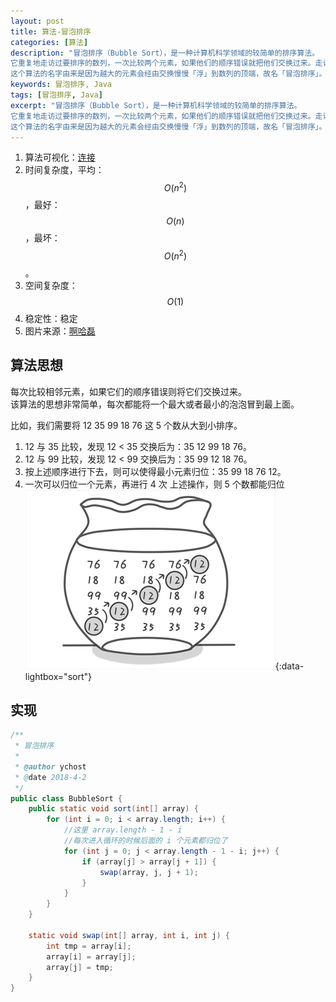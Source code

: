 ```yaml
---
layout: post
title: 算法-冒泡排序
categories: [算法]
description: "冒泡排序（Bubble Sort），是一种计算机科学领域的较简单的排序算法。
它重复地走访过要排序的数列，一次比较两个元素，如果他们的顺序错误就把他们交换过来。走访数列的工作是重复地进行直到没有再需要交换，也就是说该数列已经排序完成。
这个算法的名字由来是因为越大的元素会经由交换慢慢「浮」到数列的顶端，故名「冒泡排序」。"
keywords: 冒泡排序, Java
tags: [冒泡排序, Java]
excerpt: "冒泡排序（Bubble Sort），是一种计算机科学领域的较简单的排序算法。
它重复地走访过要排序的数列，一次比较两个元素，如果他们的顺序错误就把他们交换过来。走访数列的工作是重复地进行直到没有再需要交换，也就是说该数列已经排序完成。
这个算法的名字由来是因为越大的元素会经由交换慢慢「浮」到数列的顶端，故名「冒泡排序」。"
---
```


1. 算法可视化：[连接][href1]
1. 时间复杂度，平均：$$O(n^2)$$，最好：$$O(n)$$，最坏：$$O(n^2)$$。
1. 空间复杂度：$$O(1)$$
1. 稳定性：稳定
1. 图片来源：[啊哈磊][href2]

## 算法思想
每次比较相邻元素，如果它们的顺序错误则将它们交换过来。  
该算法的思想非常简单，每次都能将一个最大或者最小的泡泡冒到最上面。

比如，我们需要将 12 35 99 18 76 这 5 个数从大到小排序。  
1. 12 与 35 比较，发现 12 < 35 交换后为：35 12 99 18 76。
1. 12 与 99 比较，发现 12 < 99 交换后为：35 99 12 18 76。
1. 按上述顺序进行下去，则可以使得最小元素归位：35 99 18 76 12。
1. 一次可以归位一个元素，再进行 4 次 上述操作，则 5 个数都能归位
[![bubble-sort][img1]][img1]{:data-lightbox="sort"}

## 实现
```java
/**
 * 冒泡排序
 *
 * @author ychost
 * @date 2018-4-2
 */
public class BubbleSort {
    public static void sort(int[] array) {
        for (int i = 0; i < array.length; i++) {
            //这里 array.length - 1 - i 
            //每次进入循环的时候后面的 i 个元素都归位了
            for (int j = 0; j < array.length - 1 - i; j++) {
                if (array[j] > array[j + 1]) {
                    swap(array, j, j + 1);
                }
            }
        }
    }

    static void swap(int[] array, int i, int j) {
        int tmp = array[i];
        array[i] = array[j];
        array[j] = tmp;
    }
}
```

[img1]: /images/post/algorithm/bubble-sort.png

[href1]: https://www.cs.usfca.edu/~galles/visualization/ComparisonSort.html
[href2]: http://www.codeaha.com/ahalei/